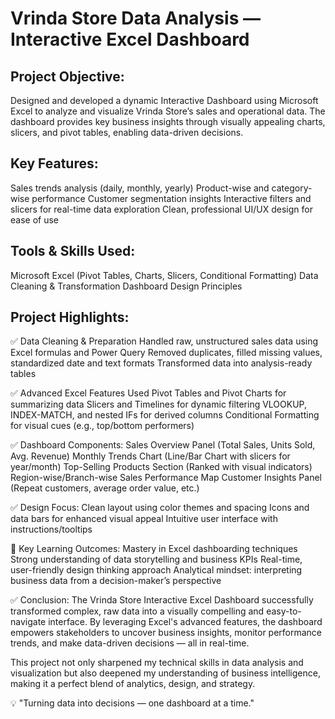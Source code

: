 # Vrinda Store Data Analysis — Interactive Excel Dashboard
## Project Objective:
Designed and developed a dynamic Interactive Dashboard using Microsoft Excel to analyze and visualize Vrinda Store’s sales and operational data. The dashboard provides key business insights through visually appealing charts, slicers, and pivot tables, enabling data-driven decisions.

## Key Features:
Sales trends analysis (daily, monthly, yearly)
Product-wise and category-wise performance
Customer segmentation insights
Interactive filters and slicers for real-time data exploration
Clean, professional UI/UX design for ease of use

## Tools & Skills Used:
Microsoft Excel (Pivot Tables, Charts, Slicers, Conditional Formatting)
Data Cleaning & Transformation
Dashboard Design Principles

## Project Highlights:
✅ Data Cleaning & Preparation
Handled raw, unstructured sales data using Excel formulas and Power Query
Removed duplicates, filled missing values, standardized date and text formats
Transformed data into analysis-ready tables

✅ Advanced Excel Features Used
Pivot Tables and Pivot Charts for summarizing data
Slicers and Timelines for dynamic filtering
VLOOKUP, INDEX-MATCH, and nested IFs for derived columns
Conditional Formatting for visual cues (e.g., top/bottom performers)

✅ Dashboard Components:
Sales Overview Panel (Total Sales, Units Sold, Avg. Revenue)
Monthly Trends Chart (Line/Bar Chart with slicers for year/month)
Top-Selling Products Section (Ranked with visual indicators)
Region-wise/Branch-wise Sales Performance Map
Customer Insights Panel (Repeat customers, average order value, etc.)

✅ Design Focus:
Clean layout using color themes and spacing
Icons and data bars for enhanced visual appeal
Intuitive user interface with instructions/tooltips

🎯 Key Learning Outcomes:
Mastery in Excel dashboarding techniques
Strong understanding of data storytelling and business KPIs
Real-time, user-friendly design thinking approach
Analytical mindset: interpreting business data from a decision-maker’s perspective

✅ Conclusion:
The Vrinda Store Interactive Excel Dashboard successfully transformed complex, raw data into a visually compelling and easy-to-navigate interface. By leveraging Excel's advanced features, the dashboard empowers stakeholders to uncover business insights, monitor performance trends, and make data-driven decisions — all in real-time.

This project not only sharpened my technical skills in data analysis and visualization but also deepened my understanding of business intelligence, making it a perfect blend of analytics, design, and strategy.

💡 "Turning data into decisions — one dashboard at a time."






